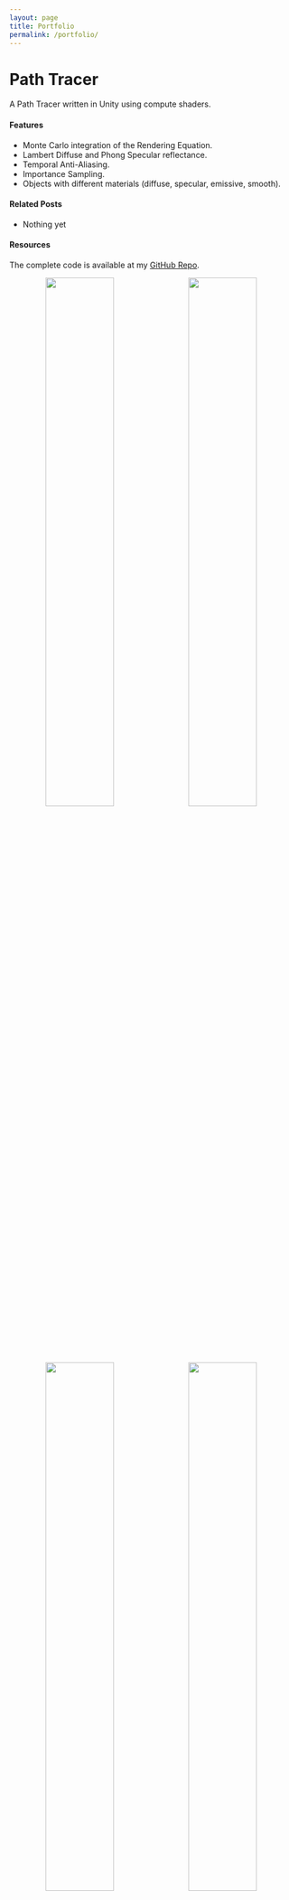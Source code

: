```yaml
---
layout: page
title: Portfolio
permalink: /portfolio/
---
```


# Path Tracer

A Path Tracer written in Unity using compute shaders.

#### Features

- Monte Carlo integration of the Rendering Equation.
- Lambert Diffuse and Phong Specular reflectance.
- Temporal Anti-Aliasing.
- Importance Sampling.
- Objects with different materials (diffuse, specular, emissive, smooth).

#### Related Posts

- Nothing yet

#### Resources

The complete code is available at my [GitHub Repo](https://github.com/fvcaputo/unitypathtracer).
<br>
<div align="center">
<a href="https://i.imgur.com/mkciy1c.jpg" style="color: black;"><img src="https://i.imgur.com/mkciy1c.jpg" style="width: 49%; margin-right: 0.5%"></a>
<a href="https://i.imgur.com/64BP2fn.jpg" style="color: black;"><img src="https://i.imgur.com/64BP2fn.jpg" style="width: 49%; margin-right: 0.5%"></a>
</div>
<div align="center" style="padding-top:10px">
<a href="https://i.imgur.com/hDda46f.jpg" style="color: black;"><img src="https://i.imgur.com/hDda46f.jpg" style="width: 49%; margin-right: 0.5%"></a>
<a href="https://i.imgur.com/t9F8UAF.jpg" style="color: black;"><img src="https://i.imgur.com/t9F8UAF.jpg" style="width: 49%; margin-right: 0.5%"></a>
</div>
<br>

--------------------------------------------------------------------------------
<br>
# Ray Tracer

A Ray Tracer engine written from the ground up in C++.

#### Features

- Space partitioning data structure (k-d tree).
- CPU Multithreading.
- Texture Mapping support (both procedural and through image loading).
- Model loading of .ply files.
- Area lighting.
- Volumetric Lighting through ray marching.

#### Related Posts

- [Implementing a Ray Tracer]({% post_url 2017-04-16-ray-tracer %})
- [Creating Volumetric Lights and Shadows Through Ray Marching]({% post_url 2017-05-02-ray-marching %})

#### Resources

The complete code is available at my [GitHub Repo](https://github.com/fvcaputo/raytracer).
<br>
<div align="center">
<a href="https://i.imgur.com/QKPD53g.png" style="color: black;"><img src="https://i.imgur.com/QKPD53g.png" style="width: 32%; margin-right: 0.5%"></a>
<a href="https://i.imgur.com/uGuqSOk.png" style="color: black;"><img src="https://i.imgur.com/uGuqSOk.png" style="width: 32%; margin-right: 0.5%"></a>
<a href="https://i.imgur.com/fKUDnof.png" style="color: black;"><img src="https://i.imgur.com/fKUDnof.png" style="width: 32%"></a>
</div>
<div align="center" style="padding-top:10px">
<a href="https://i.imgur.com/RjSN5Gr.png" style="color: black;"><img src="https://i.imgur.com/RjSN5Gr.png" style="width: 32%; margin-right: 0.5%"></a>
<a href="https://i.imgur.com/fcwHYPB.png" style="color: black;"><img src="https://i.imgur.com/fcwHYPB.png" style="width: 32%; margin-right: 0.5%"></a>
<a href="https://i.imgur.com/7a99qgm.png" style="color: black;"><img src="https://i.imgur.com/7a99qgm.png" style=" width: 32%"></a>
</div>
<br>

--------------------------------------------------------------------------------
<br>
# OpenGL Framework

An OpenGL framework written from the ground up in C++ with a few helpful external libs. :)

#### Features

- Custom vertex and fragment shader reader.
- Custom model loading of Wavefront files.
- Primitives creator with mesh subdivision control (cube, spheres, cylinders).
- Phong Illumination lighting.
- Light mapping support (diffuse mapping, specular mapping, normal mapping).
- Shadow mapping.
- Deferred shading.

#### Related Posts

- [A C++ Framework For Interaction With OpenGL]({% post_url 2015-11-10-opengl-framework %})
- [Some Thoughts on Loading Image Files for Textured Objects]({% post_url 2017-07-03-reading-textures %})
- [Lightmaps and Normal Mapping]({% post_url 2017-11-20-light-mapping %})
- [Framebuffers and Shadow Mapping]({% post_url 2017-12-10-shadow-mapping %})
- [We've Got Deferred Shading]({% post_url 2018-03-04-deferred-shading %})

#### Resources

The complete code is available at my [GitHub Repo](https://github.com/fvcaputo/openglframework).
<br>
<div align="center">
<a href="https://i.imgur.com/Fc1T4zq.jpg" style="color: black;"><img src="https://i.imgur.com/Fc1T4zq.jpg" style="width: 32%; margin-right: 0.5%"></a>
<a href="https://i.imgur.com/LuV2odd.jpg" style="color: black;"><img src="https://i.imgur.com/LuV2odd.jpg" style="width: 32%; margin-right: 0.5%"></a>
<a href="https://i.imgur.com/dBHTKr6.png" style="color: black;"><img src="https://i.imgur.com/dBHTKr6.png" style="width: 32%"></a>
</div>
<div align="center" style="padding-top:10px">
<a href="https://i.imgur.com/mAUNY3h.png" style="color: black;"><img src="https://i.imgur.com/mAUNY3h.png" style="width: 32%; margin-right: 0.5%"></a>
<a href="https://i.imgur.com/vgbukjA.png" style="color: black;"><img src="https://i.imgur.com/vgbukjA.png" style="width: 32%; margin-right: 0.5%"></a>
<a href="https://i.imgur.com/glXogdt.png" style="color: black;"><img src="https://i.imgur.com/glXogdt.png" style="width: 32%"></a>
</div>
<br>

--------------------------------------------------------------------------------
<br>
# Virtual Theatre

This project is diveded intwo applications, one is an application built using Unity and Vuforia to display Motion Capture data in an Augmented Reality experience and the other also built in Unity uses Microsoft's plugin to capture motion data.

#### Features

- Uses Vuforia SDK to display AR graphics through target recognition.
- Can be deployed to any android smartphone/tablet device.
- Uses the Moverio SDK to be able to run on the Epson Moverio BT-200 glasses.
- Animation through Keyframing and TCB interpolation.
- The application for motion tracking uses Microsoft's Kinect plugin to track the data.

#### Related Posts

- [Using Motion Capture to Animate Virtual Characters in a Physical Stage]({% post_url 2016-06-23-augmented-reality %})

#### Resources

The code for this project is separated into two repositories, the one to build the AR application ([here](https://github.com/fvcaputo/virtualtheatre)) and the one for motion capturing ([here](https://github.com/fvcaputo/kinectbodytracking)).

#### Notes

I developed this project during grad school, it was something that was developed in conjuntction to another project called Farewell to Dawn that was accepeted and presented as a poster project at [SIGGRAPH '16](https://dl.acm.org/citation.cfm?id=2945127&CFID=817523326&CFTOKEN=26501141). A video of it can be seen on the ACM page under "Source Materials".
<br>
<div style="text-align:center;padding-bottom:10px;">
<iframe width="640" height="360" src="https://www.youtube.com/embed/Hmh5L7BBmJM" frameborder="0" allowfullscreen></iframe>
</div>

--------------------------------------------------------------------------------
<br>
# Sand Particle Simulation

A simulation of the behaviout of sand particles built using in Unity as a framework.

#### Features

- Custom Particle System (emitter, position update, etc).
- Custom collision detection.
- Colission behaviour modelled after sand behaviour.
- Animation of models though Runge-Kutta integration.

#### Related Posts

- [Simulating Sand Using Particle Systems]({% post_url 2016-01-11-sand-particle-system-in-unity %})

#### Resources

The complete code is available at my [GitHub Repo](https://github.com/fvcaputo/sandparticle).
<br>
<div style="text-align:center;padding-bottom:10px;">
<iframe width="640" height="360" src="https://www.youtube.com/embed/auhUHaOxI8o" frameborder="0" allowfullscreen></iframe>
</div>
